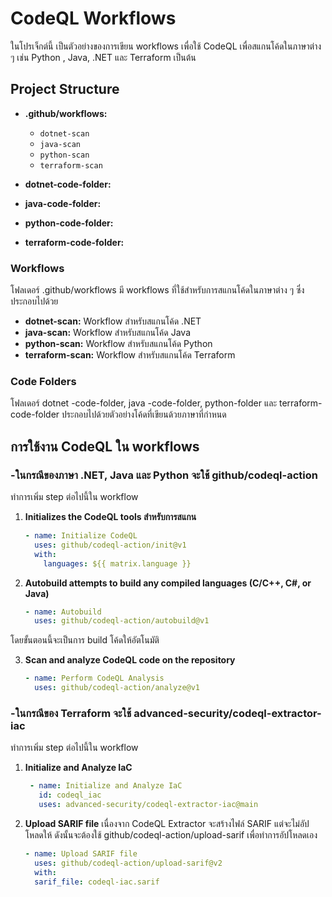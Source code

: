 # CodeQL Workflows
ในโปรเจ็กต์นี้ เป็นตัวอย่างของการเขียน workflows เพื่อใช้ CodeQL เพื่อสแกนโค้ดในภาษาต่าง ๆ เช่น Python
, Java, .NET และ Terraform เป็นต้น 

## Project Structure

- **.github/workflows:**
  - `dotnet-scan`
  - `java-scan`
  - `python-scan`
  - `terraform-scan`

- **dotnet-code-folder:** 
- **java-code-folder:** 
- **python-code-folder:** 
- **terraform-code-folder:** 

### Workflows
โฟลเดอร์ .github/workflows มี workflows ที่ใช้สำหรับการสแกนโค้ดในภาษาต่าง ๆ ซึ่งประกอบไปด้วย
- **dotnet-scan:** Workflow สำหรับสแกนโค้ด .NET
- **java-scan:** Workflow สำหรับสแกนโค้ด Java
- **python-scan:** Workflow สำหรับสแกนโค้ด Python
- **terraform-scan:** Workflow สำหรับสแกนโค้ด Terraform

### Code Folders
โฟลเดอร์ dotnet -code-folder, java -code-folder, python-folder และ terraform-code-folder ประกอบไปด้วยตัวอย่างโค้ดที่เขียนด้วยภาษาที่กำหนด

## การใช้งาน CodeQL ใน workflows
### -ในกรณีของภาษา .NET, Java และ Python จะใช้ github/codeql-action
ทำการเพิ่ม step ต่อไปนี้ใน workflow

1. **Initializes the CodeQL tools สำหรับการสแกน**
   ```yaml
   - name: Initialize CodeQL
     uses: github/codeql-action/init@v1
     with:
       languages: ${{ matrix.language }}

2. **Autobuild attempts to build any compiled languages  (C/C++, C#, or Java)**
    ```yaml
    - name: Autobuild
      uses: github/codeql-action/autobuild@v1

โดยขั้นตอนนี้จะเป็นการ build โค้ดให้อัตโนมัติ

3. **Scan and analyze CodeQL code on the repository**
    ```yaml
    - name: Perform CodeQL Analysis
      uses: github/codeql-action/analyze@v1

### -ในกรณีของ Terraform จะใช้ advanced-security/codeql-extractor-iac 
ทำการเพิ่ม step ต่อไปนี้ใน workflow

1. **Initialize and Analyze IaC**
   ```yaml
    - name: Initialize and Analyze IaC
      id: codeql_iac
      uses: advanced-security/codeql-extractor-iac@main


2. **Upload SARIF file**
เนื่องจาก CodeQL Extractor จะสร้างไฟล์ SARIF แต่จะไม่อัปโหลดให้ ดังนั้นจะต้องใช้ github/codeql-action/upload-sarif เพื่อทำการอัปโหลดเอง

    ```yaml
    - name: Upload SARIF file
      uses: github/codeql-action/upload-sarif@v2
      with:
      sarif_file: codeql-iac.sarif
